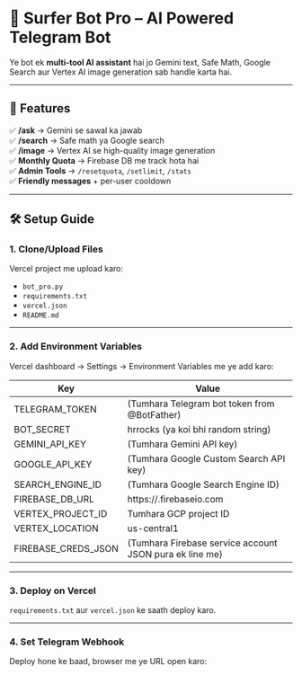 # 🤖 Surfer Bot Pro – AI Powered Telegram Bot

Ye bot ek **multi-tool AI assistant** hai jo Gemini text, Safe Math, Google Search aur Vertex AI image generation sab handle karta hai.

---

## 🚀 Features
✅ **/ask** → Gemini se sawal ka jawab  
✅ **/search** → Safe math ya Google search  
✅ **/image** → Vertex AI se high-quality image generation  
✅ **Monthly Quota** → Firebase DB me track hota hai  
✅ **Admin Tools** → `/resetquota`, `/setlimit`, `/stats`  
✅ **Friendly messages** + per-user cooldown

---

## 🛠 Setup Guide

### 1. Clone/Upload Files
Vercel project me upload karo:
- `bot_pro.py`
- `requirements.txt`
- `vercel.json`
- `README.md`

---

### 2. Add Environment Variables  
Vercel dashboard → Settings → Environment Variables me ye add karo:

| Key | Value |
|-----|-------|
| TELEGRAM_TOKEN | (Tumhara Telegram bot token from @BotFather) |
| BOT_SECRET | hrrocks (ya koi bhi random string) |
| GEMINI_API_KEY | (Tumhara Gemini API key) |
| GOOGLE_API_KEY | (Tumhara Google Custom Search API key) |
| SEARCH_ENGINE_ID | (Tumhara Google Search Engine ID) |
| FIREBASE_DB_URL | https://<yourid>.firebaseio.com |
| VERTEX_PROJECT_ID | Tumhara GCP project ID |
| VERTEX_LOCATION | us-central1 |
| FIREBASE_CREDS_JSON | (Tumhara Firebase service account JSON pura ek line me) |

---

### 3. Deploy on Vercel
`requirements.txt` aur `vercel.json` ke saath deploy karo.

---

### 4. Set Telegram Webhook
Deploy hone ke baad, browser me ye URL open karo:

